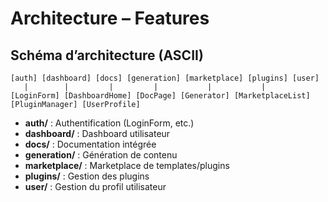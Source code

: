 # Architecture – Features

## Schéma d’architecture (ASCII)
```
[auth] [dashboard] [docs] [generation] [marketplace] [plugins] [user]
   |        |         |         |           |           |
[LoginForm] [DashboardHome] [DocPage] [Generator] [MarketplaceList] [PluginManager] [UserProfile]
```

- **auth/** : Authentification (LoginForm, etc.)
- **dashboard/** : Dashboard utilisateur
- **docs/** : Documentation intégrée
- **generation/** : Génération de contenu
- **marketplace/** : Marketplace de templates/plugins
- **plugins/** : Gestion des plugins
- **user/** : Gestion du profil utilisateur
